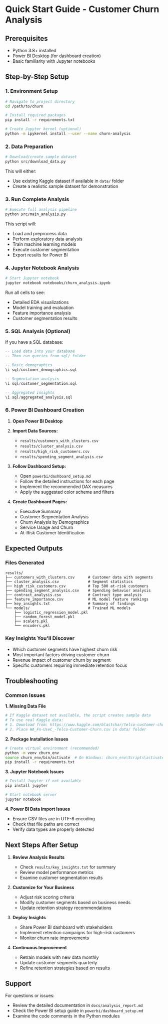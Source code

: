 # Quick Start Guide - Customer Churn Analysis

## Prerequisites
- Python 3.8+ installed
- Power BI Desktop (for dashboard creation)
- Basic familiarity with Jupyter notebooks

## Step-by-Step Setup

### 1. Environment Setup
```bash
# Navigate to project directory
cd /path/to/churn

# Install required packages
pip install -r requirements.txt

# Create Jupyter kernel (optional)
python -m ipykernel install --user --name churn-analysis
```

### 2. Data Preparation
```bash
# Download/create sample dataset
python src/download_data.py
```

This will either:
- Use existing Kaggle dataset if available in `data/` folder
- Create a realistic sample dataset for demonstration

### 3. Run Complete Analysis
```bash
# Execute full analysis pipeline
python src/main_analysis.py
```

This script will:
- Load and preprocess data
- Perform exploratory data analysis
- Train machine learning models
- Execute customer segmentation
- Export results for Power BI

### 4. Jupyter Notebook Analysis
```bash
# Start Jupyter notebook
jupyter notebook notebooks/churn_analysis.ipynb
```

Run all cells to see:
- Detailed EDA visualizations
- Model training and evaluation
- Feature importance analysis
- Customer segmentation results

### 5. SQL Analysis (Optional)
If you have a SQL database:
```sql
-- Load data into your database
-- Then run queries from sql/ folder

-- Basic demographics
\i sql/customer_demographics.sql

-- Segmentation analysis
\i sql/customer_segmentation.sql

-- Aggregated insights
\i sql/aggregated_analysis.sql
```

### 6. Power BI Dashboard Creation

1. **Open Power BI Desktop**

2. **Import Data Sources:**
   - `results/customers_with_clusters.csv`
   - `results/cluster_analysis.csv`
   - `results/high_risk_customers.csv`
   - `results/spending_segment_analysis.csv`

3. **Follow Dashboard Setup:**
   - Open `powerbi/dashboard_setup.md`
   - Follow the detailed instructions for each page
   - Implement the recommended DAX measures
   - Apply the suggested color scheme and filters

4. **Create Dashboard Pages:**
   - Executive Summary
   - Customer Segmentation Analysis
   - Churn Analysis by Demographics
   - Service Usage and Churn
   - At-Risk Customer Identification

## Expected Outputs

### Files Generated
```
results/
├── customers_with_clusters.csv      # Customer data with segments
├── cluster_analysis.csv             # Segment statistics
├── high_risk_customers.csv          # Top 500 at-risk customers
├── spending_segment_analysis.csv    # Spending behavior analysis
├── contract_analysis.csv            # Contract type analysis
├── feature_importance.csv           # ML model feature rankings
├── key_insights.txt                 # Summary of findings
└── models/                          # Trained ML models
    ├── logistic_regression_model.pkl
    ├── random_forest_model.pkl
    ├── scalers.pkl
    └── encoders.pkl
```

### Key Insights You'll Discover
- Which customer segments have highest churn risk
- Most important factors driving customer churn
- Revenue impact of customer churn by segment
- Specific customers requiring immediate retention focus

## Troubleshooting

### Common Issues

**1. Missing Data File**
```bash
# If Kaggle dataset not available, the script creates sample data
# To use real Kaggle data:
# 1. Download from: https://www.kaggle.com/blastchar/telco-customer-churn
# 2. Place WA_Fn-UseC_-Telco-Customer-Churn.csv in data/ folder
```

**2. Package Installation Issues**
```bash
# Create virtual environment (recommended)
python -m venv churn_env
source churn_env/bin/activate  # On Windows: churn_env\Scripts\activate
pip install -r requirements.txt
```

**3. Jupyter Notebook Issues**
```bash
# Install Jupyter if not available
pip install jupyter

# Start notebook server
jupyter notebook
```

**4. Power BI Data Import Issues**
- Ensure CSV files are in UTF-8 encoding
- Check that file paths are correct
- Verify data types are properly detected

## Next Steps After Setup

1. **Review Analysis Results**
   - Check `results/key_insights.txt` for summary
   - Review model performance metrics
   - Examine customer segmentation results

2. **Customize for Your Business**
   - Adjust risk scoring criteria
   - Modify customer segments based on business needs
   - Update retention strategy recommendations

3. **Deploy Insights**
   - Share Power BI dashboard with stakeholders
   - Implement retention campaigns for high-risk customers
   - Monitor churn rate improvements

4. **Continuous Improvement**
   - Retrain models with new data monthly
   - Update customer segments quarterly
   - Refine retention strategies based on results

## Support
For questions or issues:
- Review the detailed documentation in `docs/analysis_report.md`
- Check the Power BI setup guide in `powerbi/dashboard_setup.md`
- Examine the code comments in the Python modules
